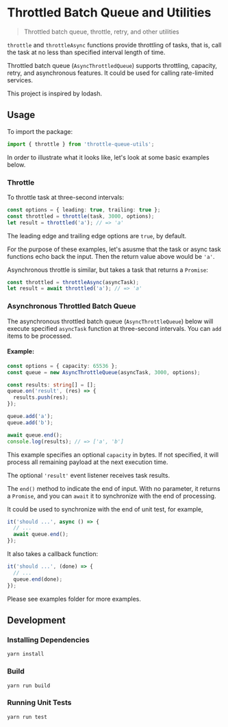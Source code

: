 # Throttled Batch Queue and Utilities

> Throttled batch queue, throttle, retry, and other utilities

`throttle` and `throttleAsync` functions provide throttling of tasks, that is, call the task at no less than specified interval length of time.

Throttled batch queue (`AsyncThrottledQueue`) supports throttling, capacity, retry, and asynchronous features.  It could be used for calling rate-limited services.

This project is inspired by lodash.

## Usage

To import the package:

```typescript
import { throttle } from 'throttle-queue-utils';
```

In order to illustrate what it looks like, let's look at some basic examples below.

### Throttle

To throttle task at three-second intervals:

```typescript
const options = { leading: true, trailing: true };
const throttled = throttle(task, 3000, options);
let result = throttled('a'); // => 'a'
```

The leading edge and trailing edge options are `true`, by default.

For the purpose of these examples, let's asusme that the task or async task functions echo back the input.  Then the return value above would be `'a'`.

Asynchronous throttle is similar, but takes a task that returns a `Promise`:

```typescript
const throttled = throttleAsync(asyncTask);
let result = await throttled('a'); // => 'a'
```

### Asynchronous Throttled Batch Queue
The asynchronous throttled batch queue (`AsyncThrottleQueue`) below will execute
specified `asyncTask` function at three-second intervals.  You can `add`
items to be processed.

#### Example:

```typescript
const options = { capacity: 65536 };
const queue = new AsyncThrottleQueue(asyncTask, 3000, options);

const results: string[] = [];
queue.on('result', (res) => {
  results.push(res);
});

queue.add('a');
queue.add('b');

await queue.end();
console.log(results); // => ['a', 'b']
```

This example specifies an optional `capacity` in bytes.  If not specified, it will process all remaining payload at the next execution time.

The optional `'result'` event listener receives task results.

The `end()` method to indicate the end of input.  With no parameter, it returns a `Promise`, and you can `await` it to synchronize with the end of processing.

It could be used to synchronize with the end of unit test, for example,

```typescript
it('should ...', async () => {
  // ...
  await queue.end();
});
```

It also takes a callback function:

```typescript
it('should ...', (done) => {
  // ...
  queue.end(done);
});
```

Please see examples folder for more examples.

## Development

### Installing Dependencies

```
yarn install
```

### Build

```
yarn run build
```

### Running Unit Tests

```
yarn run test
```
